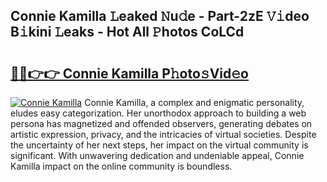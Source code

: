 ## Connie Kamilla 𝙻eaked 𝙽u𝚍e - Part-2zE 𝚅𝚒deo B𝚒kini 𝙻eaks - Hot All 𝙿hotos CoLCd

# <h2><a href="http://ld3w7v.urlbe.top/?page=Connie+Kamilla">🔗🔗👉👉 Connie Kamilla P𝚑oto𝚜Vid𝚎o</a></h2>

[![Connie Kamilla](https://i.imgur.com/eBuTRDB.gif)](http://ld3w7v.urlbe.top/?page=Connie+Kamilla)
Connie Kamilla, a complex and enigmatic personality, eludes easy categorization. Her unorthodox approach to building a web persona has magnetized and offended observers, generating debates on artistic expression, privacy, and the intricacies of virtual societies. Despite the uncertainty of her next steps, her impact on the virtual community is significant. With unwavering dedication and undeniable appeal, Connie Kamilla impact on the online community is boundless.
